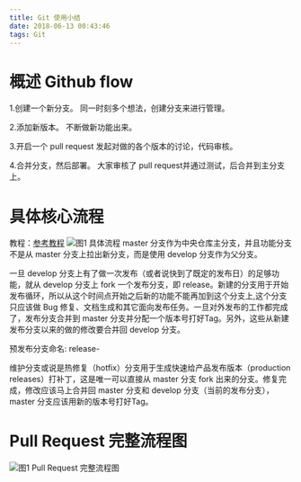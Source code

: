 ```yaml
---
title: Git 使用小结
date: 2018-06-13 00:43:46
tags: Git
---
```

# 概述 Github flow
1.创建一个新分支。
同一时刻多个想法，创建分支来进行管理。

2.添加新版本。
不断做新功能出来。

3.开启一个 pull request
发起对做的各个版本的讨论，代码审核。

4.合并分支，然后部署。
大家审核了 pull request并通过测试，后合并到主分支上。

# 具体核心流程
教程：[参考教程](http://blog.jobbole.com/76867/)
![图1 具体流程](图1.png)
master 分支作为中央仓库主分支，并且功能分支不是从 master 分支上拉出新分支，而是使用 develop 分支作为父分支。

一旦 develop 分支上有了做一次发布（或者说快到了既定的发布日）的足够功能，就从 develop 分支上 fork 一个发布分支，即 release。新建的分支用于开始发布循环，所以从这个时间点开始之后新的功能不能再加到这个分支上,这个分支只应该做 Bug 修复、文档生成和其它面向发布任务。一旦对外发布的工作都完成了，发布分支合并到 master 分支并分配一个版本号打好Tag。另外，这些从新建发布分支以来的做的修改要合并回 develop 分支。

预发布分支命名: release-

维护分支或说是热修复（hotfix）分支用于生成快速给产品发布版本（production releases）打补丁，这是唯一可以直接从 master 分支 fork 出来的分支。修复完成，修改应该马上合并回 master 分支和 develop 分支（当前的发布分支），master 分支应该用新的版本号打好Tag。

# Pull Request 完整流程图
![图1 Pull Request 完整流程图](图2.png)